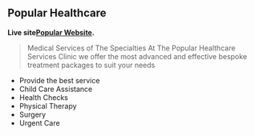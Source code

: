 ## Popular Healthcare

**Live site[Popular Website]().**

>Medical Services of The Specialties
>At The Popular Healthcare Services Clinic we offer the most advanced and effective bespoke treatment packages to suit your needs


* Provide the best service
* Child Care Assistance
* Health Checks
* Physical Therapy
* Surgery
* Urgent Care

